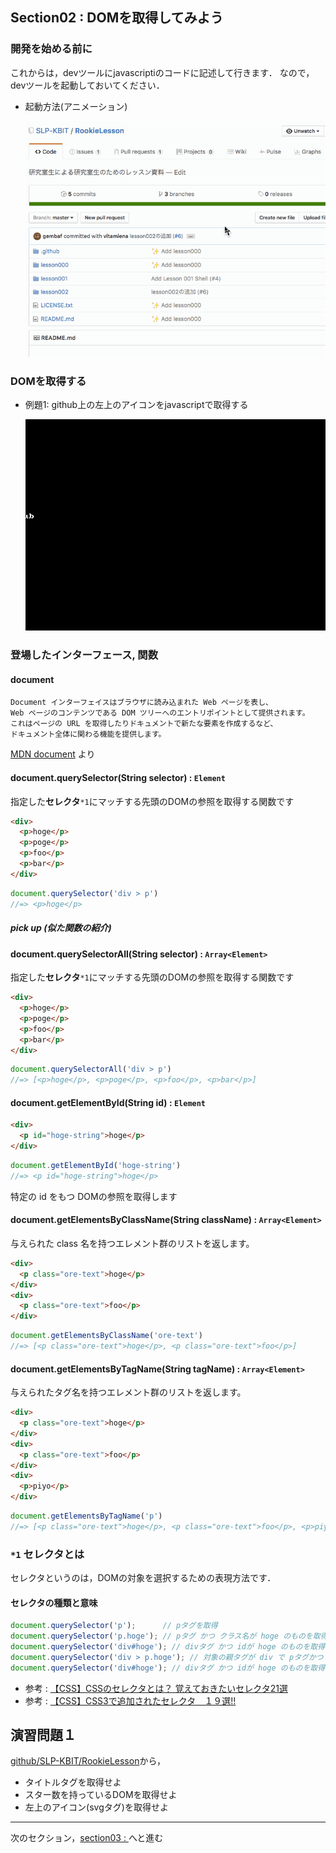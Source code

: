 Section02 : DOMを取得してみよう
---

### 開発を始める前に

これからは，devツールにjavascriptiのコードに記述して行きます．
なので，devツールを起動しておいてください．

- 起動方法(アニメーション)

  ![Boot developer tools in Chrome](./elements/2_0_boot-dev-tools.gif)

### DOMを取得する

- 例題1: github上の左上のアイコンをjavascriptで取得する

  ![Get DOM of octicon](./elements/2_1_get-dom-octicon.gif)


### 登場したインターフェース, 関数

#### document

```
Document インターフェイスはブラウザに読み込まれた Web ページを表し、
Web ページのコンテンツである DOM ツリーへのエントリポイントとして提供されます。
これはページの URL を取得したりドキュメントで新たな要素を作成するなど、
ドキュメント全体に関わる機能を提供します。

```
[MDN document](https://developer.mozilla.org/ja/docs/Web/API/document) より

#### document.querySelector(String selector) : `Element`

指定した**セレクタ**`*1`にマッチする先頭のDOMの参照を取得する関数です

```html
<div>
  <p>hoge</p>
  <p>poge</p>
  <p>foo</p>
  <p>bar</p>
</div>
```

```js
document.querySelector('div > p')
//=> <p>hoge</p>
```

##### pick up (似た関数の紹介)

#### document.querySelectorAll(String selector) : `Array<Element>`

指定した**セレクタ**`*1`にマッチする先頭のDOMの参照を取得する関数です

```html
<div>
  <p>hoge</p>
  <p>poge</p>
  <p>foo</p>
  <p>bar</p>
</div>
```

```js
document.querySelectorAll('div > p')
//=> [<p>hoge</p>, <p>poge</p>, <p>foo</p>, <p>bar</p>]
```

#### document.getElementById(String id) : `Element`

```html
<div>
  <p id="hoge-string">hoge</p>
</div>
```

```js
document.getElementById('hoge-string')
//=> <p id="hoge-string">hoge</p>
```

特定の id をもつ DOMの参照を取得します

#### document.getElementsByClassName(String className) : `Array<Element>`

与えられた class 名を持つエレメント群のリストを返します。

```html
<div>
  <p class="ore-text">hoge</p>
</div>
<div>
  <p class="ore-text">foo</p>
</div>
```

```js
document.getElementsByClassName('ore-text')
//=> [<p class="ore-text">hoge</p>, <p class="ore-text">foo</p>]
```

#### document.getElementsByTagName(String tagName) : `Array<Element>`

与えられたタグ名を持つエレメント群のリストを返します。

```html
<div>
  <p class="ore-text">hoge</p>
</div>
<div>
  <p class="ore-text">foo</p>
</div>
<div>
  <p>piyo</p>
</div>
```

```js
document.getElementsByTagName('p')
//=> [<p class="ore-text">hoge</p>, <p class="ore-text">foo</p>, <p>piyo</p>]
```

### `*1` セレクタとは

セレクタというのは，DOMの対象を選択するための表現方法です．

#### セレクタの種類と意味

```js
document.querySelector('p');      // pタグを取得
document.querySelector('p.hoge'); // pタグ かつ クラス名が hoge のものを取得
document.querySelector('div#hoge'); // divタグ かつ idが hoge のものを取得
document.querySelector('div > p.hoge'); // 対象の親タグが div で pタグかつ クラス名がhogeのものを取得
document.querySelector('div#hoge'); // divタグ かつ idが hoge のものを取得
```

- 参考 : [【CSS】CSSのセレクタとは？ 覚えておきたいセレクタ21選](http://scene-live.com/page.php?page=42)
- 参考 : [【CSS】CSS3で追加されたセレクタ　１９選!!](http://scene-live.com/page.php?page=45)

## 演習問題１

[github/SLP-KBIT/RookieLesson](https://github.com/SLP-KBIT/RookieLesson)から，

- タイトルタグを取得せよ
- スター数を持っているDOMを取得せよ
- 左上のアイコン(svgタグ)を取得せよ

---
次のセクション，[section03 : ](./section03.md) へと進む
